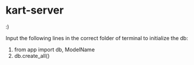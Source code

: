 # kart-server

:)

Input the following lines in the correct folder of terminal to initialize the db:
1. from app import db, ModelName
2. db.create_all()

